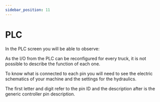 ```yaml
---
sidebar_position: 11
---
```


# PLC

In the PLC screen you will be able to observe:

As the I/O from the PLC can be reconfigured for every truck, it is not possible to describe the function of each one. 

To know what is connected to each pin you will need to see the electric schematics of your machine and the settings for the hydraulics. 

The first letter and digit refer to the pin ID and the description after 
is the generic controller pin description.


